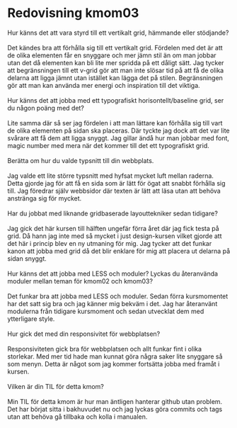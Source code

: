 ---
---
Redovisning kmom03
=========================

Hur känns det att vara styrd till ett vertikalt grid, hämmande eller stödjande?
<br><br>
Det kändes bra att förhålla sig till ett vertikalt grid. Fördelen med det är att de olika elementen
får en snyggare och mer jämn stil än om man jobbar utan det då elementen kan bli lite mer spridda på
ett dåligt sätt. Jag tycker att begränsningen till ett v-grid gör att man inte slösar tid på att få
de olika delarna att ligga jämnt utan istället kan lägga det på stilen. Begränsningen gör att man kan
använda mer energi och inspiration till det viktiga.
<br><br>
Hur känns det att jobba med ett typografiskt horisontellt/baseline grid, ser du någon poäng med det?
<br><br>
Lite samma där så ser jag fördelen i att man lättare kan förhålla sig till vart de olika elementen på
sidan ska placeras. Där tyckte jag dock att det var lite svårare att få dem att ligga snyggt. Jag gillar
ändå hur man jobbar med font, magic number med mera när det kommer till det ett typografiskt grid.
<br><br>
Berätta om hur du valde typsnitt till din webbplats.
<br><br>
Jag valde ett lite större typsnitt med hyfsat mycket luft mellan raderna. Detta gjorde jag för att få
en sida som är lätt för ögat att snabbt förhålla sig till. Jag föredrar själv webbsidor där texten är
lätt att läsa utan att behöva anstränga sig för mycket.
<br><br>
Har du jobbat med liknande gridbaserade layouttekniker sedan tidigare?
<br><br>
Jag gick det här kursen till hälften ungefär förra året där jag fick testa på grid. Då hann jag inte med
så mycket i just design-kursen vilket gjorde att det här i princip blev en ny utmaning för mig. Jag tycker
att det funkar kanon att jobba med grid då det blir enklare för mig att placera ut delarna på sidan snyggt.
<br><br>
Hur känns det att jobba med LESS och moduler? Lyckas du återanvända moduler mellan teman för kmom02 och kmom03?
<br><br>
Det funkar bra att jobba med LESS och moduler. Sedan förra kursmomentet har det satt sig bra och jag känner mig
bekväm i det. Jag har återanvänt modulerna från tidigare kursmoment och sedan utvecklat dem med ytterligare style.
<br><br>
Hur gick det med din responsivitet för webbplatsen?
<br><br>
Responsiviteten gick bra för webbplatsen och allt funkar fint i olika storlekar. Med mer tid hade man kunnat göra
några saker lite snyggare så som menyn. Detta är något som jag kommer fortsätta jobba med framåt i kursen.
<br><br>
Vilken är din TIL för detta kmom?
<br><br>
Min TIL för detta kmom är hur man äntligen hanterar github utan problem. Det har börjat sitta i bakhuvudet nu och jag
lyckas göra commits och tags utan att behöva gå tillbaka och kolla i manualen. 
